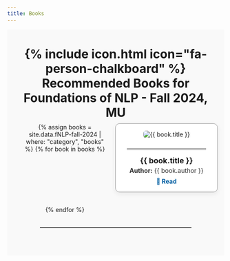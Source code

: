 ```yaml
---
title: Books
---
```


<style>
.page-container {
  display: flex;
  flex-direction: column;
  justify-content: center;
  align-items: center;
  padding: 2rem;
  box-sizing: border-box;
  text-align: center;
  background-color: #f9f9f9;
}

/* Headings spacing */
h1, h2, h3, h4, h5, h6 {
  margin-top: 0.5rem;
  margin-bottom: 0.5rem;
}

/* Book list as 2-column grid */
.book-list {
  display: grid;
  grid-template-columns: repeat(2, 1fr);
  gap: 2rem;
  max-width: 900px;
  width: 100%;
  justify-items: center;
}

/* Book card styling */
.book-card {
  border: 1px solid #999; /* darker border */
  border-radius: 10px;
  padding: 1rem;
  width: 100%;
  max-width: 300px;
  text-align: center;
  background: #ffffff;
  box-shadow: 0 4px 12px rgba(0, 0, 0, 0.08);
  transition: transform 0.2s ease, box-shadow 0.2s ease;
}

.book-card:hover {
  transform: translateY(-4px);
  box-shadow: 0 6px 20px rgba(0, 0, 0, 0.12);
}

.book-card img {
  max-width: 100%;
  height: auto;
  border-radius: 6px;
  margin-bottom: 0.5rem;
}

.book-card h3 {
  font-size: 1.1rem;
  margin: 0.5rem 0 0.3rem;
}

.book-card p {
  margin: 0;
  font-size: 0.9rem;
  color: #333;
}

.book-card a {
  display: inline-block;
  margin-top: 0.5rem;
  text-decoration: none;
  color: #005ea2;
  font-weight: bold;
}

/* Divider line styling */
hr {
  border: none;
  border-top: 1px solid #bbb;
  width: 90%;
  margin: 1rem auto;
}

/* Responsive fallback for small screens */
@media screen and (max-width: 640px) {
  .book-list {
    grid-template-columns: 1fr;
  }
}
</style>

<div class="page-container">

<h1>{% include icon.html icon="fa-person-chalkboard" %} Recommended Books for Foundations of NLP - Fall 2024, MU</h1>

<!-- Book Display Section -->
<div class="book-list">
  {% assign books = site.data.fNLP-fall-2024 | where: "category", "books" %}
  {% for book in books %}
  <div class="book-card">
    <img src="{{ book.book_image }}" alt="{{ book.title }}">
    <hr/>
    <h3>{{ book.title }}</h3>
    <p><strong>Author:</strong> {{ book.author }}</p>
    <a href="{{ book.link }}" target="_blank">📖 Read</a>
  </div>
  {% endfor %}
</div>

<hr style="margin: 2rem 0; width: 80%;"/>

</div>
